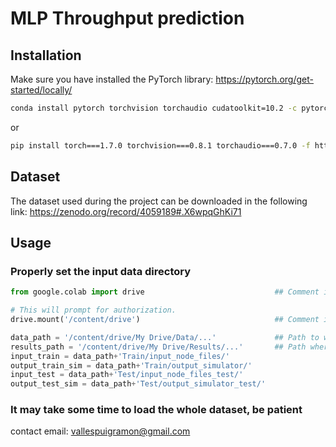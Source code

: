 # MLP Throughput prediction

## Installation

Make sure you have installed the PyTorch library: https://pytorch.org/get-started/locally/
```bash
conda install pytorch torchvision torchaudio cudatoolkit=10.2 -c pytorch
```
or
```bash
pip install torch===1.7.0 torchvision===0.8.1 torchaudio===0.7.0 -f https://download.pytorch.org/whl/torch_stable.html
```


## Dataset
The dataset used during the project can be downloaded in the following link:
https://zenodo.org/record/4059189#.X6wpqGhKi71

## Usage

### Properly set the input data directory
```python
from google.colab import drive                             ## Comment if executing in local machine

# This will prompt for authorization.                     
drive.mount('/content/drive')                              ## Comment if executing in local machine

data_path = '/content/drive/My Drive/Data/...'             ## Path to where data is stored
results_path = '/content/drive/My Drive/Results/...'       ## Path where results will be stored
input_train = data_path+'Train/input_node_files/'
output_train_sim = data_path+'Train/output_simulator/'
input_test = data_path+'Test/input_node_files_test/'
output_test_sim = data_path+'Test/output_simulator_test/'
```

### It may take some time to load the whole dataset, be patient

contact email: vallespuigramon@gmail.com

